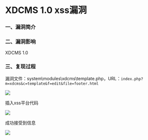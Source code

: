 # XDCMS 1.0 xss漏洞

### 一、漏洞简介

### 二、漏洞影响

XDCMS 1.0

### 三、复现过程

漏洞文件：system\modules\xdcms\template.php，URL：`index.php?m=xdcms&c=template&f=edit&file=footer.html`

![](images/15896412199321.jpg)


插入xss平台代码

![](images/15896412284995.jpg)


成功接受到信息

![](images/15896412361016.jpg)


